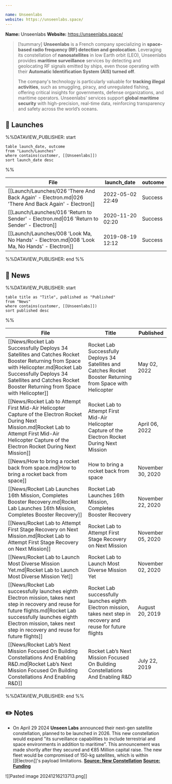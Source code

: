 ```yaml
---

name: Unseenlabs
website: https://unseenlabs.space/
---
```


**Name:** Unseenlabs
**Website:** https://unseenlabs.space/

>[!summary]
**Unseenlabs** is a French company specializing in **space-based radio frequency (RF) detection and geolocation**. Leveraging its constellation of **nanosatellites** in low Earth orbit (LEO), Unseenlabs provides **maritime surveillance** services by detecting and geolocating RF signals emitted by ships, even those operating with their **Automatic Identification System (AIS) turned off**. 
>
>The company's technology is particularly valuable for **tracking illegal activities**, such as smuggling, piracy, and unregulated fishing, offering critical insights for governments, defense organizations, and maritime operators. Unseenlabs' services support **global maritime security** with high-precision, real-time data, reinforcing transparency and safety across the world’s oceans.


## 🚀 Launches
%%DATAVIEW_PUBLISHER: start
```
table launch_date, outcome
from "Launch/Launches"
where contains(customer, [[Unseenlabs]])
sort launch_date desc
```
%%

| File                                                                                                | launch_date      | outcome |
| --------------------------------------------------------------------------------------------------- | ---------------- | ------- |
| [[Launch/Launches/026 'There And Back Again' - Electron.md\|026 'There And Back Again' - Electron]] | 2022-05-02 22:49 | Success |
| [[Launch/Launches/016 'Return to Sender' - Electron.md\|016 'Return to Sender' - Electron]]         | 2020-11-20 02:20 | Success |
| [[Launch/Launches/008 'Look Ma, No Hands' - Electron.md\|008 'Look Ma, No Hands' - Electron]]       | 2019-08-19 12:12 | Success |

%%DATAVIEW_PUBLISHER: end %%

## 📰 News
%%DATAVIEW_PUBLISHER: start
```
table title as "Title", published as "Published"
from "News"
where contains(customer, [[Unseenlabs]])
sort published desc
```
%%

| File                                                                                                                                                                                                                                                 | Title                                                                                                                | Published         |
| ---------------------------------------------------------------------------------------------------------------------------------------------------------------------------------------------------------------------------------------------------- | -------------------------------------------------------------------------------------------------------------------- | ----------------- |
| [[News/Rocket Lab Successfully Deploys 34 Satellites and Catches Rocket Booster Returning from Space with Helicopter.md\|Rocket Lab Successfully Deploys 34 Satellites and Catches Rocket Booster Returning from Space with Helicopter]]             | Rocket Lab Successfully Deploys 34 Satellites and Catches Rocket Booster Returning from Space with Helicopter        | May 02, 2022      |
| [[News/Rocket Lab to Attempt First Mid-Air Helicopter Capture of the Electron Rocket During Next Mission.md\|Rocket Lab to Attempt First Mid-Air Helicopter Capture of the Electron Rocket During Next Mission]]                                     | Rocket Lab to Attempt First Mid-Air Helicopter Capture of the Electron Rocket During Next Mission                    | April 06, 2022    |
| [[News/How to bring a rocket back from space.md\|How to bring a rocket back from space]]                                                                                                                                                             | How to bring a rocket back from space                                                                                | November 30, 2020 |
| [[News/Rocket Lab Launches 16th Mission, Completes Booster Recovery.md\|Rocket Lab Launches 16th Mission, Completes Booster Recovery]]                                                                                                               | Rocket Lab Launches 16th Mission, Completes Booster Recovery                                                         | November 22, 2020 |
| [[News/Rocket Lab to Attempt First Stage Recovery on Next Mission.md\|Rocket Lab to Attempt First Stage Recovery on Next Mission]]                                                                                                                   | Rocket Lab to Attempt First Stage Recovery on Next Mission                                                           | November 05, 2020 |
| [[News/Rocket Lab to Launch Most Diverse Mission Yet.md\|Rocket Lab to Launch Most Diverse Mission Yet]]                                                                                                                                             | Rocket Lab to Launch Most Diverse Mission Yet                                                                        | November 02, 2020 |
| [[News/Rocket Lab successfully launches eighth Electron mission,  takes next step in recovery and reuse for future flights.md\|Rocket Lab successfully launches eighth Electron mission,  takes next step in recovery and reuse for future flights]] | Rocket Lab successfully launches eighth Electron mission,  takes next step in recovery and reuse for future flights  | August 20, 2019   |
| [[News/Rocket Lab’s Next Mission Focused On Building Constellations And Enabling R&D.md\|Rocket Lab’s Next Mission Focused On Building Constellations And Enabling R&D]]                                                                             | Rocket Lab’s Next Mission Focused On Building Constellations And Enabling R&D                                        | July 22, 2019     |

%%DATAVIEW_PUBLISHER: end %%

## ✏️ Notes

 - On April 29 2024 **Unseen Labs** announced their next-gen satellite constellation, planned to be launched in 2026. This new constellation would expand "its surveillance capabilities to include terrestrial and space environments in addition to maritime". This announcement was made shortly after they secured and €85 Million capital raise. 
   The new fleet would be compromised of 150-kg satellites, which is within [[Electron]]'s payload limitations. 
   **[Source: New Constellation](https://unseenlabs.space/2024/04/29/unseenlabs-announces-next-generation-satellite-constellation-for-2026-to-monitor-sea-land-and-space-environments-from-space/)**
   [**Source: Funding**](https://unseenlabs.space/2024/02/26/unseenlabs-announces-a-record-breaking-fundraising-of-e85-million/)

![[Pasted image 20241216213713.png]]